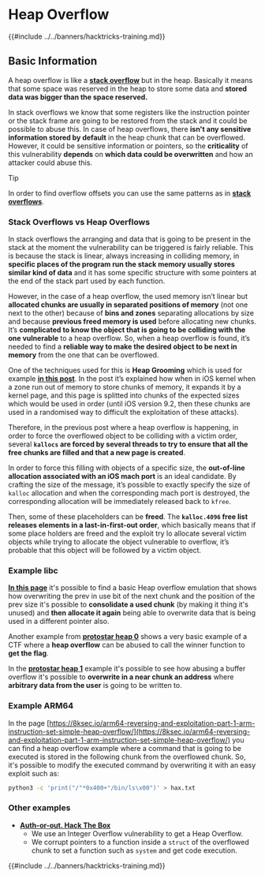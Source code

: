 # Heap Overflow

{{#include ../../banners/hacktricks-training.md}}

## Basic Information

A heap overflow is like a [**stack overflow**](../stack-overflow/) but in the heap. Basically it means that some space was reserved in the heap to store some data and **stored data was bigger than the space reserved.**

In stack overflows we know that some registers like the instruction pointer or the stack frame are going to be restored from the stack and it could be possible to abuse this. In case of heap overflows, there **isn't any sensitive information stored by default** in the heap chunk that can be overflowed. However, it could be sensitive information or pointers, so the **criticality** of this vulnerability **depends** on **which data could be overwritten** and how an attacker could abuse this.

> [!TIP]
> In order to find overflow offsets you can use the same patterns as in [**stack overflows**](../stack-overflow/#finding-stack-overflows-offsets).

### Stack Overflows vs Heap Overflows

In stack overflows the arranging and data that is going to be present in the stack at the moment the vulnerability can be triggered is fairly reliable. This is because the stack is linear, always increasing in colliding memory, in **specific places of the program run the stack memory usually stores similar kind of data** and it has some specific structure with some pointers at the end of the stack part used by each function.

However, in the case of a heap overflow, the used memory isn’t linear but **allocated chunks are usually in separated positions of memory** (not one next to the other) because of **bins and zones** separating allocations by size and because **previous freed memory is used** before allocating new chunks. It’s **complicated to know the object that is going to be colliding with the one vulnerable** to a heap overflow. So, when a heap overflow is found, it’s needed to find a **reliable way to make the desired object to be next in memory** from the one that can be overflowed.

One of the techniques used for this is **Heap Grooming** which is used for example [**in this post**](https://azeria-labs.com/grooming-the-ios-kernel-heap/). In the post it’s explained how when in iOS kernel when a zone run out of memory to store chunks of memory, it expands it by a kernel page, and this page is splitted into chunks of the expected sizes which would be used in order (until iOS version 9.2, then these chunks are used in a randomised way to difficult the exploitation of these attacks).

Therefore, in the previous post where a heap overflow is happening, in order to force the overflowed object to be colliding with a victim order, several **`kallocs` are forced by several threads to try to ensure that all the free chunks are filled and that a new page is created**.

In order to force this filling with objects of a specific size, the **out-of-line allocation associated with an iOS mach port** is an ideal candidate. By crafting the size of the message, it’s possible to exactly specify the size of `kalloc` allocation and when the corresponding mach port is destroyed, the corresponding allocation will be immediately released back to `kfree`.

Then, some of these placeholders can be **freed**. The **`kalloc.4096` free list releases elements in a last-in-first-out order**, which basically means that if some place holders are freed and the exploit try lo allocate several victim objects while trying to allocate the object vulnerable to overflow, it’s probable that this object will be followed by a victim object.

### Example libc

[**In this page**](https://guyinatuxedo.github.io/27-edit_free_chunk/heap_consolidation_explanation/index.html) it's possible to find a basic Heap overflow emulation that shows how overwriting the prev in use bit of the next chunk and the position of the prev size it's possible to **consolidate a used chunk** (by making it thing it's unused) and **then allocate it again** being able to overwrite data that is being used in a different pointer also.

Another example from [**protostar heap 0**](https://guyinatuxedo.github.io/24-heap_overflow/protostar_heap0/index.html) shows a very basic example of a CTF where a **heap overflow** can be abused to call the winner function to **get the flag**.

In the [**protostar heap 1**](https://guyinatuxedo.github.io/24-heap_overflow/protostar_heap1/index.html) example it's possible to see how abusing a buffer overflow it's possible to **overwrite in a near chunk an address** where **arbitrary data from the user** is going to be written to.

### Example ARM64

In the page [https://8ksec.io/arm64-reversing-and-exploitation-part-1-arm-instruction-set-simple-heap-overflow/](https://8ksec.io/arm64-reversing-and-exploitation-part-1-arm-instruction-set-simple-heap-overflow/) you can find a heap overflow example where a command that is going to be executed is stored in the following chunk from the overflowed chunk. So, it's possible to modify the executed command by overwriting it with an easy exploit such as:

```bash
python3 -c 'print("/"*0x400+"/bin/ls\x00")' > hax.txt
```

### Other examples

- [**Auth-or-out. Hack The Box**](https://7rocky.github.io/en/ctf/htb-challenges/pwn/auth-or-out/)
  - We use an Integer Overflow vulnerability to get a Heap Overflow.
  - We corrupt pointers to a function inside a `struct` of the overflowed chunk to set a function such as `system` and get code execution.

{{#include ../../banners/hacktricks-training.md}}



